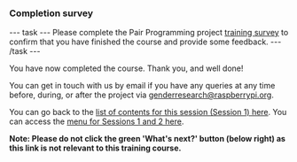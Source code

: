 ### Completion survey

--- task ---
Please complete the Pair Programming project [training survey](https://docs.google.com/forms/d/e/1FAIpQLSfcuN_sg4VRI4-Hp6H74eY2CRJ7A3NJS_nw-ntpriT6YlJT4Q/viewform) to confirm that you have finished the course and provide some feedback.
--- /task ---
  
You have now completed the course. Thank you, and well done!
  
You can get in touch with us by email if you have any queries at any time before, during, or after the project via genderresearch@raspberrypi.org.


You can go back to the [list of contents for this session (Session 1) here](https://projects.raspberrypi.org/en/projects/gbic-pair-programming-2).
You can access the [menu for Sessions 1 and 2 here](https://projects.raspberrypi.org/en/pathways/gbic-pair-programming-training).
  
**Note: Please do not click the green 'What's next?' button (below right) as this link is not relevant to this training course.**


